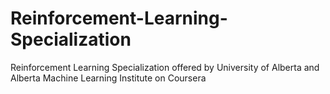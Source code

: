 # Reinforcement-Learning-Specialization
Reinforcement Learning Specialization offered by University of Alberta and Alberta Machine Learning Institute on Coursera
